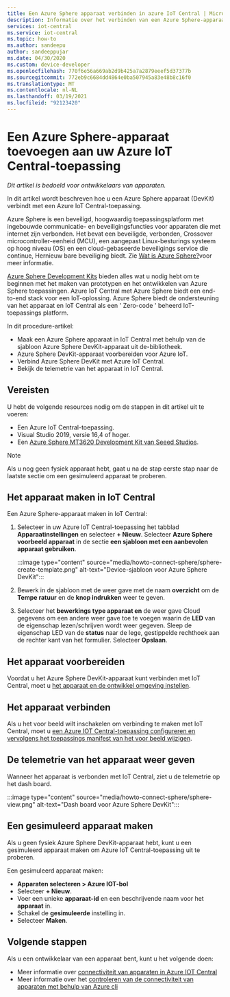 ```yaml
---
title: Een Azure Sphere apparaat verbinden in azure IoT Central | Microsoft Docs
description: Informatie over het verbinden van een Azure Sphere-apparaat (DevKit) met een Azure IoT Central-toepassing.
services: iot-central
ms.service: iot-central
ms.topic: how-to
ms.author: sandeepu
author: sandeeppujar
ms.date: 04/30/2020
ms.custom: device-developer
ms.openlocfilehash: 770f6e56a669ab2d9b425a7a2879eeef5d37377b
ms.sourcegitcommit: 772eb9c6684dd4864e0ba507945a83e48b8c16f0
ms.translationtype: MT
ms.contentlocale: nl-NL
ms.lasthandoff: 03/19/2021
ms.locfileid: "92123420"
---
```

# <a name="connect-an-azure-sphere-device-to-your-azure-iot-central-application"></a>Een Azure Sphere-apparaat toevoegen aan uw Azure IoT Central-toepassing

*Dit artikel is bedoeld voor ontwikkelaars van apparaten.*

In dit artikel wordt beschreven hoe u een Azure Sphere apparaat (DevKit) verbindt met een Azure IoT Central-toepassing.

Azure Sphere is een beveiligd, hoogwaardig toepassingsplatform met ingebouwde communicatie- en beveiligingsfuncties voor apparaten die met internet zijn verbonden. Het bevat een beveiligde, verbonden, Crossover microcontroller-eenheid (MCU), een aangepast Linux-besturings systeem op hoog niveau (OS) en een cloud-gebaseerde beveiligings service die continue, Hernieuw bare beveiliging biedt. Zie [Wat is Azure Sphere?](/azure-sphere/product-overview/what-is-azure-sphere)voor meer informatie.

[Azure Sphere Development Kits](https://azure.microsoft.com/services/azure-sphere/get-started/) bieden alles wat u nodig hebt om te beginnen met het maken van prototypen en het ontwikkelen van Azure Sphere toepassingen. Azure IoT Central met Azure Sphere biedt een end-to-end stack voor een IoT-oplossing. Azure Sphere biedt de ondersteuning van het apparaat en IoT Central als een ' Zero-code ' beheerd IoT-toepassings platform.

In dit procedure-artikel:

- Maak een Azure Sphere apparaat in IoT Central met behulp van de sjabloon Azure Sphere DevKit-apparaat uit de-bibliotheek.
- Azure Sphere DevKit-apparaat voorbereiden voor Azure IoT.
- Verbind Azure Sphere DevKit met Azure IoT Central.
- Bekijk de telemetrie van het apparaat in IoT Central.

## <a name="prerequisites"></a>Vereisten

U hebt de volgende resources nodig om de stappen in dit artikel uit te voeren:

- Een Azure IoT Central-toepassing.
- Visual Studio 2019, versie 16,4 of hoger.
- Een [Azure Sphere MT3620 Development Kit van Seeed Studios](/azure-sphere/hardware/mt3620-reference-board-design).

> [!NOTE]
> Als u nog geen fysiek apparaat hebt, gaat u na de stap eerste stap naar de laatste sectie om een gesimuleerd apparaat te proberen.

## <a name="create-the-device-in-iot-central"></a>Het apparaat maken in IoT Central

Een Azure Sphere-apparaat maken in IoT Central:

1. Selecteer in uw Azure IoT Central-toepassing het tabblad **Apparaatinstellingen** en selecteer **+ Nieuw**. Selecteer **Azure Sphere voorbeeld apparaat** in de sectie **een sjabloon met een aanbevolen apparaat gebruiken**.

    :::image type="content" source="media/howto-connect-sphere/sphere-create-template.png" alt-text="Device-sjabloon voor Azure Sphere DevKit":::

1. Bewerk in de sjabloon met de weer gave met de naam **overzicht** om de **Tempe ratuur** en de **knop indrukken** weer te geven.

1. Selecteer het **bewerkings type apparaat en** de weer gave Cloud gegevens om een andere weer gave toe te voegen waarin de **LED** van de eigenschap lezen/schrijven wordt weer gegeven. Sleep de eigenschap LED van de **status** naar de lege, gestippelde rechthoek aan de rechter kant van het formulier. Selecteer **Opslaan**.

## <a name="prepare-the-device"></a>Het apparaat voorbereiden

Voordat u het Azure Sphere DevKit-apparaat kunt verbinden met IoT Central, moet u [het apparaat en de ontwikkel omgeving instellen](https://github.com/Azure/azure-sphere-samples/tree/master/Samples/AzureIoT).

## <a name="connect-the-device"></a>Het apparaat verbinden

Als u het voor beeld wilt inschakelen om verbinding te maken met IoT Central, moet u [een Azure IOT Central-toepassing configureren en vervolgens het toepassings manifest van het voor beeld wijzigen](https://aka.ms/iotcentral-sphere-git-readme).

## <a name="view-the-telemetry-from-the-device"></a>De telemetrie van het apparaat weer geven

Wanneer het apparaat is verbonden met IoT Central, ziet u de telemetrie op het dash board.

:::image type="content" source="media/howto-connect-sphere/sphere-view.png" alt-text="Dash board voor Azure Sphere DevKit":::

## <a name="create-a-simulated-device"></a>Een gesimuleerd apparaat maken

Als u geen fysiek Azure Sphere DevKit-apparaat hebt, kunt u een gesimuleerd apparaat maken om Azure IoT Central-toepassing uit te proberen.

Een gesimuleerd apparaat maken:

- **Apparaten selecteren > Azure IOT-bol**
- Selecteer **+ Nieuw**.
- Voer een unieke **apparaat-id** en een beschrijvende naam voor het **apparaat** in.
- Schakel de **gesimuleerde** instelling in.
- Selecteer **Maken**.

## <a name="next-steps"></a>Volgende stappen

Als u een ontwikkelaar van een apparaat bent, kunt u het volgende doen:

- Meer informatie over [connectiviteit van apparaten in Azure IOT Central](./concepts-get-connected.md)
- Meer informatie over het [controleren van de connectiviteit van apparaten met behulp van Azure cli](./howto-monitor-devices-azure-cli.md)